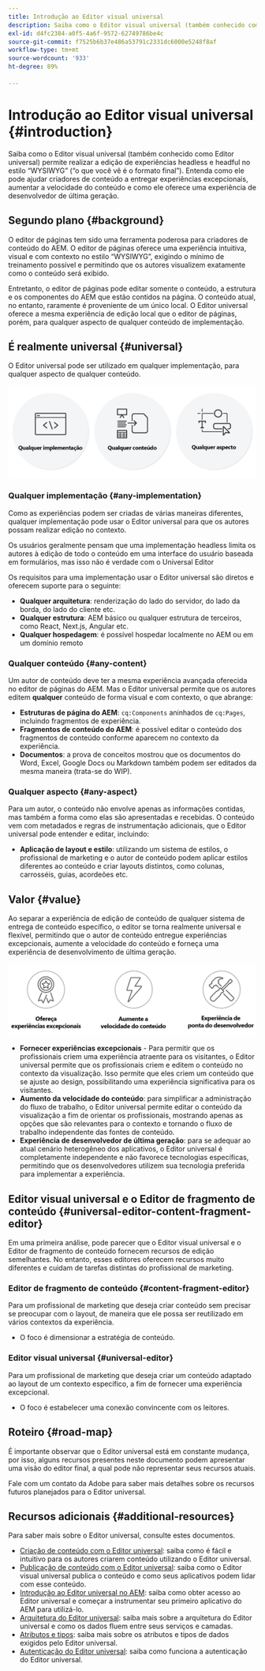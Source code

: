 ```yaml
---
title: Introdução ao Editor visual universal
description: Saiba como o Editor visual universal (também conhecido como Editor universal) permite realizar a edição de experiências headless e headful no estilo “WYSIWYG” (“o que você vê é o formato final”). Entenda como ele pode ajudar criadores de conteúdo a entregar experiências excepcionais, aumentar a velocidade do conteúdo e como ele oferece uma experiência de desenvolvedor de última geração.
exl-id: d4fc2384-a0f5-4a6f-9572-62749786be4c
source-git-commit: f7525b6b37e486a53791c2331dc6000e5248f8af
workflow-type: tm+mt
source-wordcount: '933'
ht-degree: 89%

---
```


# Introdução ao Editor visual universal {#introduction}

Saiba como o Editor visual universal (também conhecido como Editor universal) permite realizar a edição de experiências headless e headful no estilo “WYSIWYG” (“o que você vê é o formato final”). Entenda como ele pode ajudar criadores de conteúdo a entregar experiências excepcionais, aumentar a velocidade do conteúdo e como ele oferece uma experiência de desenvolvedor de última geração.

## Segundo plano {#background}

O editor de páginas tem sido uma ferramenta poderosa para criadores de conteúdo do AEM. O editor de páginas oferece uma experiência intuitiva, visual e com contexto no estilo “WYSIWYG”, exigindo o mínimo de treinamento possível e permitindo que os autores visualizem exatamente como o conteúdo será exibido.

Entretanto, o editor de páginas pode editar somente o conteúdo, a estrutura e os componentes do AEM que estão contidos na página. O conteúdo atual, no entanto, raramente é proveniente de um único local. O Editor universal oferece a mesma experiência de edição local que o editor de páginas, porém, para qualquer aspecto de qualquer conteúdo de implementação.

## É realmente universal {#universal}

O Editor universal pode ser utilizado em qualquer implementação, para qualquer aspecto de qualquer conteúdo.

![Isso o torna universal](assets/universal.png)

### Qualquer implementação {#any-implementation}

Como as experiências podem ser criadas de várias maneiras diferentes, qualquer implementação pode usar o Editor universal para que os autores possam realizar edição no contexto.

Os usuários geralmente pensam que uma implementação headless limita os autores à edição de todo o conteúdo em uma interface do usuário baseada em formulários, mas isso não é verdade com o Universal Editor

Os requisitos para uma implementação usar o Editor universal são diretos e oferecem suporte para o seguinte:

* **Qualquer arquitetura**: renderização do lado do servidor, do lado da borda, do lado do cliente etc.
* **Qualquer estrutura**: AEM básico ou qualquer estrutura de terceiros, como React, Next.js, Angular etc.
* **Qualquer hospedagem**: é possível hospedar localmente no AEM ou em um domínio remoto

### Qualquer conteúdo {#any-content}

Um autor de conteúdo deve ter a mesma experiência avançada oferecida no editor de páginas do AEM. Mas o Editor universal permite que os autores editem **qualquer** conteúdo de forma visual e com contexto, o que abrange:

* **Estruturas de página do AEM**: `cq:Components` aninhados de `cq:Pages`, incluindo fragmentos de experiência.
* **Fragmentos de conteúdo do AEM**: é possível editar o conteúdo dos fragmentos de conteúdo conforme aparecem no contexto da experiência.
* **Documentos**: a prova de conceitos mostrou que os documentos do Word, Excel, Google Docs ou Markdown também podem ser editados da mesma maneira (trata-se do WIP).

### Qualquer aspecto {#any-aspect}

Para um autor, o conteúdo não envolve apenas as informações contidas, mas também a forma como elas são apresentadas e recebidas. O conteúdo vem com metadados e regras de instrumentação adicionais, que o Editor universal pode entender e editar, incluindo:

* **Aplicação de layout e estilo**: utilizando um sistema de estilos, o profissional de marketing e o autor de conteúdo podem aplicar estilos diferentes ao conteúdo e criar layouts distintos, como colunas, carrosséis, guias, acordeões etc.

## Valor {#value}

Ao separar a experiência de edição de conteúdo de qualquer sistema de entrega de conteúdo específico, o editor se torna realmente universal e flexível, permitindo que o autor de conteúdo entregue experiências excepcionais, aumente a velocidade do conteúdo e forneça uma experiência de desenvolvimento de última geração.

![O valor do Editor universal](assets/value.png)

* **Fornecer experiências excepcionais** - Para permitir que os profissionais criem uma experiência atraente para os visitantes, o Editor universal permite que os profissionais criem e editem o conteúdo no contexto da visualização. Isso permite que eles criem um conteúdo que se ajuste ao design, possibilitando uma experiência significativa para os visitantes.
* **Aumento da velocidade do conteúdo**: para simplificar a administração do fluxo de trabalho, o Editor universal permite editar o conteúdo da visualização a fim de orientar os profissionais, mostrando apenas as opções que são relevantes para o contexto e tornando o fluxo de trabalho independente das fontes de conteúdo.
* **Experiência de desenvolvedor de última geração**: para se adequar ao atual cenário heterogêneo dos aplicativos, o Editor universal é completamente independente e não favorece tecnologias específicas, permitindo que os desenvolvedores utilizem sua tecnologia preferida para implementar a experiência.

## Editor visual universal e o Editor de fragmento de conteúdo {#universal-editor-content-fragment-editor}

Em uma primeira análise, pode parecer que o Editor visual universal e o Editor de fragmento de conteúdo fornecem recursos de edição semelhantes. No entanto, esses editores oferecem recursos muito diferentes e cuidam de tarefas distintas do profissional de marketing.

### Editor de fragmento de conteúdo {#content-fragment-editor}

Para um profissional de marketing que deseja criar conteúdo sem precisar se preocupar com o layout, de maneira que ele possa ser reutilizado em vários contextos da experiência.

* O foco é dimensionar a estratégia de conteúdo.

### Editor visual universal {#universal-editor}

Para um profissional de marketing que deseja criar um conteúdo adaptado ao layout de um contexto específico, a fim de fornecer uma experiência excepcional.

* O foco é estabelecer uma conexão convincente com os leitores.

## Roteiro {#road-map}

É importante observar que o Editor universal está em constante mudança, por isso, alguns recursos presentes neste documento podem apresentar uma visão do editor final, a qual pode não representar seus recursos atuais.

Fale com um contato da Adobe para saber mais detalhes sobre os recursos futuros planejados para o Editor universal.

## Recursos adicionais {#additional-resources}

Para saber mais sobre o Editor universal, consulte estes documentos.

* [Criação de conteúdo com o Editor universal](authoring.md): saiba como é fácil e intuitivo para os autores criarem conteúdo utilizando o Editor universal.
* [Publicação de conteúdo com o Editor universal](publishing.md): saiba como o Editor visual universal publica o conteúdo e como seus aplicativos podem lidar com esse conteúdo.
* [Introdução ao Editor universal no AEM](getting-started.md): saiba como obter acesso ao Editor universal e começar a instrumentar seu primeiro aplicativo do AEM para utilizá-lo.
* [Arquitetura do Editor universal](architecture.md): saiba mais sobre a arquitetura do Editor universal e como os dados fluem entre seus serviços e camadas.
* [Atributos e tipos](attributes-types.md): saiba mais sobre os atributos e tipos de dados exigidos pelo Editor universal.
* [Autenticação do Editor universal](authentication.md): saiba como funciona a autenticação do Editor universal.
